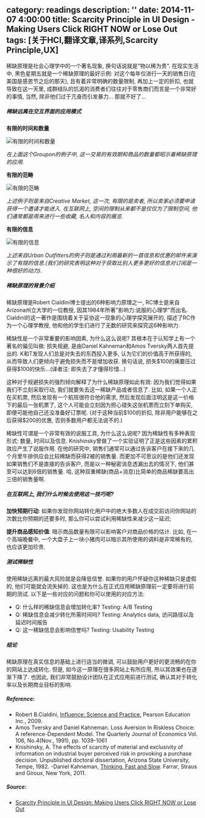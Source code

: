 category: readings
description: ''
date: 2014-11-07 4:00:00
title: Scarcity Principle in UI Design - Making Users Click RIGHT NOW or Lose Out
tags: [关于HCI,翻译文章,译系列,Scarcity Principle,UX]
---

<article class="article body">

<p>稀缺原理是社会心理学中的一个著名现象, 换句话说就是"物以稀为贵". 在现实生活中, 黑色星期五就是一个稀缺原理的最好示例: 对这个每年仅进行一天的销售日(在美国是感恩节之后的那天), 且有着非常明确的数量限制, 再加上一定的折扣, 也就导致在这一天里, 成群结队的饥渴的消费者们往往对于零售商们而言是一个非常好的事情, 当然, 除非他们过于亢奋而引发暴力... 那就不好了...</p>

<h5>稀缺远离在交互界面的应用模式</h5>

<p><strong>有限的时间和数量</strong></p>

<p><img src="http://s3.amazonaws.com/media.nngroup.com/media/editor/2014/09/12/scarcity_time-and-quantity.png" alt="有限的时间和数量" title=""></p>

<p><em>在上面这个Groupon的例子中, 这一交易的有效期和商品的数量都昭示着稀缺原理的应用.</em></p>
<!--more-->


<p><strong>有限的范畴</strong></p>

<p><img src="http://s3.amazonaws.com/media.nngroup.com/media/editor/2014/09/12/scarcity_request_invite_creative_market.png" alt="有限的范畴" title=""></p>

<p><em>上述例子则是来自Creative Market, 这一次, 有限的是卖者, 所以卖家必须要申请获得一个邀请才能进入. 在互联网上, 空间的限制从来都不是仅仅为了限制空间, 他们通常都是用来进行一些收藏, 名人和内容的展览.</em></p>

<p><strong>有限的信息</strong></p>

<p><img src="http://s3.amazonaws.com/media.nngroup.com/media/editor/2014/09/12/scarcity_be-the-first-to-know_urbans-email.png" alt="有限的信息" title=""></p>

<p><em>上述来自Urban Outfitters的例子则是通过利用最新的一首信息和优惠的邮件来演示了有限的信息.(我们的研究表明这种对于获取比别人更多更好的信息对订阅是一种很好的动力).</em></p>

<h5>稀缺原理的背景介绍</h5>

<p>稀缺原理是Robert Cialdini博士提出的6种影响力原理之一, RC博士是来自Arizona州立大学的一位教授, 因其1984年所著"影响力:说服的心理学"而出名. Cialdini的这一著作是围绕着关于妥协这一现象的心理学探究展开的, 描述了RC作为一个心理学教授, 他和他的学生们进行了无数的研究来探究这6种影响力.</p>

<p>稀缺性是一个非常重要的影响因素, 为什么这么说呢? 其根本在于认知学上有一个著名的偏见叫做: 损失规避, 是由Daniel Kahneman和Amos Tversky两人首先提出的. K和T发现人们总是对失去的东西投入更多, 认为它们的价值高于所获得的, 从而导致人们更倾向于避免损失而不是增加收获. 换句话说, 损失$100的痛要压过获得$100的快乐...(译者注: 即失去了才懂得珍惜...)</p>

<p>这种对于规避损失的强烈倾向解释了为什么稀缺原理如此有效: 因为我们觉得如果我们不立刻采取行动, 我们就要失去这一稀缺产品或者信息了. 比如, 如果一个人正在买机票, 然后发现有一个航班很符合他的需求, 然后发现后面注明这是这一价格下的最后一张机票了, 这个人可能会立刻因为担心错失这张机票而立刻下单购买, 即便可能他自己还没准备好订票呢. (对于这种当前$100的折扣, 除非用户能够在之后获得$200的优惠, 否则多数用户都无法说不的.)</p>

<p>稀缺性可谓是一个非常有效的说服工具, 为什么这么说呢?  因为稀缺性有多种表现形式: 数量, 时间以及信息. Knishinsky曾做了一个实验证明了正是这些因素的累积效应产生了说服作用. 在他的研究中, 销售们通常可以通过告诉客户在接下来的几个月里牛排供应会比较稀缺而获得2被的销售量. 而更加不可思议的是他们还发现如果销售们不是直接的告诉客户, 而是以一种秘密消息透漏出去的情况下, 他们甚至可以达到6倍的销售量. 哈, 这种双重稀缺(商品+消息)比简单的商品稀缺要高出三倍的销售量啊.</p>

<h5>在互联网上, 我们什么时候去使用这一技巧呢?</h5>

<p><strong>加快预期行动</strong>: 如果你发现你网站转化用户中的绝大多数人在成交前访问你网站的次数比你预期的还要多时, 那么你可以尝试利用稀缺性来减少这一延迟;</p>

<p><strong>提升商品感知价值</strong>: 暗示商品数量有限可以影响客户对商品价格的估计. 比如, 在一个高端晚餐中, 一个大盘子上一块小猪肉可以暗示其所使用的调料是非常稀有的, 也应该更加珍贵.</p>

<h5>测试稀缺性</h5>

<p>使用稀缺远离的最大风险就是会降低信誉. 如果你的用户怀疑你这种稀缺只是虚假的, 他们可能就会流失掉的. 这也是为什么在正式应用稀缺原理前一定要将进行前期的测试. 以下是一些对应的问题和你可以使用的对应方法:</p>

<ul>
<li>Q: 什么样的稀缺信息会增加转化率?      Testing: A/B Testing</li>
<li>Q: 稀缺信息会减少转化所需时间吗?      Testing: Analytics data, 访问路径以及延迟时间报告</li>
<li>Q: 这一稀缺信息会影响信誉吗?              Testing: Usability Testing</li>
</ul>

<h5>结论</h5>

<p>稀缺原理在真实信息的基础上进行适当的微调, 可以鼓励用户更好的更流畅的在你的网站上达成转化. 但是, 如今这一原理在很多网站上有所应用, 所以其效果也在逐渐下降了. 也因此, 我们非常鼓励设计团队在正式应用前进行测试, 确认其对于转化率以及长期商业目标的影响.</p>

<h5>Reference:</h5>

<ul>
<li>Robert B.Cialdini, <a href="http://www.amazon.com/dp/B001CDZYVE?tag=useitcomusablein">Influence: Science and Practice.</a> Pearson Education Inc., 2009.</li>
<li>Amos Tversky and Daniel Kahneman. Loss Aversion In Riskless Choice: A reference-Dependent Model. The Quarterly Journal of Economics Vol. 106, No.4(Nov., 1991), pp. 1039-1061</li>
<li>Knishinsky, A. The effects of scarcity of material and exclusivity of information on industrial buyer perceived risk in provoking a purchase decision. Unpublished doctoral dissertation, Arizona State University, Tempe, 1982.
-Daniel Kahneman, <a href="http://www.amazon.com/dp/B00555X8OA?tag=useitcomusablein">Thinking, Fast and Slow</a>. Farrar, Straus and Giroux, New York, 2011.</li>
</ul>

<h5>Source:</h5>

<ul>
<li><a href="http://www.nngroup.com/articles/scarcity-principle-ux">Scarcity Principle in UI Design: Making Users Click RIGHT NOW or Lose Out</a></li>
</ul></article>
